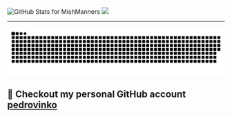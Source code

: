 <img src="https://github-readme-stats.vercel.app/api?username=pedrovinko&show_icons=true&include_all_commits=true&count_private=true&theme=jolly&layout=compact" alt="GitHub Stats for MishManners" width="700">
<img src="https://github-readme-streak-stats.herokuapp.com?user=pedrovinko&theme=jolly" width="700">
<hr>
<img src="https://raw.githubusercontent.com/pedrovinko/pedrovinko/output/snake.svg" alt="Snake animation" />

###

## 🌮 Checkout my personal GitHub account [pedrovinko](https://github.com/pedroFP)
